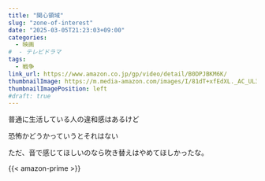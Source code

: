 ```yaml
---
title: "関心領域"
slug: "zone-of-interest"
date: "2025-03-05T21:23:03+09:00"
categories:
  - 映画
#  - テレビドラマ
tags:
  - 戦争
link_url: https://www.amazon.co.jp/gp/video/detail/B0DPJBKM6K/
thumbnailImage: https://m.media-amazon.com/images/I/81dT+xfEdXL._AC_UL320_.jpg
thumbnailImagePosition: left
#draft: true
---
```

普通に生活している人の違和感はあるけど
<!--more-->
恐怖かどうかっていうとそれはない

ただ、音で感じてほしいのなら吹き替えはやめてほしかったな。

{{< amazon-prime >}}
